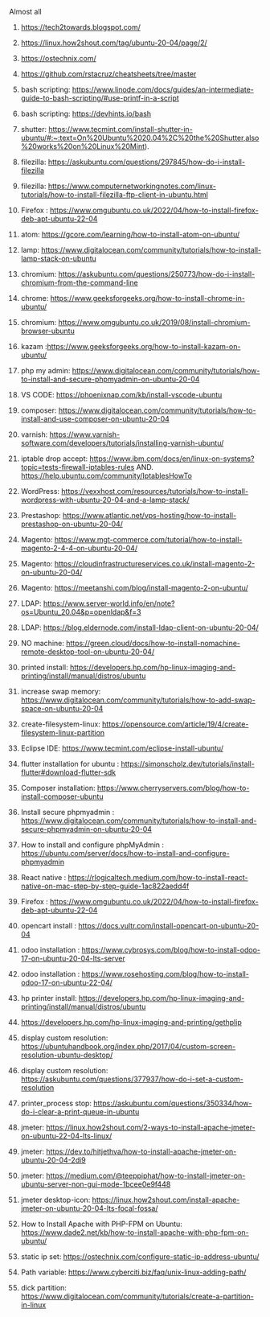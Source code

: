 Almost all 
1. https://tech2towards.blogspot.com/
2. https://linux.how2shout.com/tag/ubuntu-20-04/page/2/
3. https://ostechnix.com/
4. https://github.com/rstacruz/cheatsheets/tree/master

5. bash scripting: https://www.linode.com/docs/guides/an-intermediate-guide-to-bash-scripting/#use-printf-in-a-script
6. bash scripting: https://devhints.io/bash
7. shutter: https://www.tecmint.com/install-shutter-in-ubuntu/#:~:text=On%20Ubuntu%2020.04%2C%20the%20Shutter,also%20works%20on%20Linux%20Mint).
8. filezilla: https://askubuntu.com/questions/297845/how-do-i-install-filezilla
9. filezilla: https://www.computernetworkingnotes.com/linux-tutorials/how-to-install-filezilla-ftp-client-in-ubuntu.html
10. Firefox : https://www.omgubuntu.co.uk/2022/04/how-to-install-firefox-deb-apt-ubuntu-22-04
11. atom: https://gcore.com/learning/how-to-install-atom-on-ubuntu/
12. lamp: https://www.digitalocean.com/community/tutorials/how-to-install-lamp-stack-on-ubuntu
13. chromium: https://askubuntu.com/questions/250773/how-do-i-install-chromium-from-the-command-line
14. chrome: https://www.geeksforgeeks.org/how-to-install-chrome-in-ubuntu/
15. chromium: https://www.omgubuntu.co.uk/2019/08/install-chromium-browser-ubuntu
16. kazam :https://www.geeksforgeeks.org/how-to-install-kazam-on-ubuntu/
17. php my admin: https://www.digitalocean.com/community/tutorials/how-to-install-and-secure-phpmyadmin-on-ubuntu-20-04
18. VS CODE: https://phoenixnap.com/kb/install-vscode-ubuntu
19. composer: https://www.digitalocean.com/community/tutorials/how-to-install-and-use-composer-on-ubuntu-20-04
20. varnish: https://www.varnish-software.com/developers/tutorials/installing-varnish-ubuntu/
21. iptable drop accept: https://www.ibm.com/docs/en/linux-on-systems?topic=tests-firewall-iptables-rules
    AND.  https://help.ubuntu.com/community/IptablesHowTo
17. WordPress: https://vexxhost.com/resources/tutorials/how-to-install-wordpress-with-ubuntu-20-04-and-a-lamp-stack/
18. Prestashop:   https://www.atlantic.net/vps-hosting/how-to-install-prestashop-on-ubuntu-20-04/
19. Magento: https://www.mgt-commerce.com/tutorial/how-to-install-magento-2-4-4-on-ubuntu-20-04/
20. Magento: https://cloudinfrastructureservices.co.uk/install-magento-2-on-ubuntu-20-04/
21. Magento: https://meetanshi.com/blog/install-magento-2-on-ubuntu/
22. LDAP: https://www.server-world.info/en/note?os=Ubuntu_20.04&p=openldap&f=3
23. LDAP: https://blog.eldernode.com/install-ldap-client-on-ubuntu-20-04/
24. NO machine:  https://green.cloud/docs/how-to-install-nomachine-remote-desktop-tool-on-ubuntu-20-04/
25. printed install: https://developers.hp.com/hp-linux-imaging-and-printing/install/manual/distros/ubuntu
26. increase swap memory: https://www.digitalocean.com/community/tutorials/how-to-add-swap-space-on-ubuntu-20-04
27. create-filesystem-linux: https://opensource.com/article/19/4/create-filesystem-linux-partition
28. Eclipse IDE:  https://www.tecmint.com/eclipse-install-ubuntu/
29. flutter installation for ubuntu : https://simonscholz.dev/tutorials/install-flutter#download-flutter-sdk
30. Composer installation: https://www.cherryservers.com/blog/how-to-install-composer-ubuntu
31. Install secure phpmyadmin : https://www.digitalocean.com/community/tutorials/how-to-install-and-secure-phpmyadmin-on-ubuntu-20-04
32. How to install and configure phpMyAdmin : https://ubuntu.com/server/docs/how-to-install-and-configure-phpmyadmin
33. React native : https://rlogicaltech.medium.com/how-to-install-react-native-on-mac-step-by-step-guide-1ac822aedd4f
34. Firefox : https://www.omgubuntu.co.uk/2022/04/how-to-install-firefox-deb-apt-ubuntu-22-04
35. opencart install : https://docs.vultr.com/install-opencart-on-ubuntu-20-04
36. odoo installation : https://www.cybrosys.com/blog/how-to-install-odoo-17-on-ubuntu-20-04-lts-server
37. odoo installation : https://www.rosehosting.com/blog/how-to-install-odoo-17-on-ubuntu-22-04/
38. hp printer install: https://developers.hp.com/hp-linux-imaging-and-printing/install/manual/distros/ubuntu
39. https://developers.hp.com/hp-linux-imaging-and-printing/gethplip
40. display custom resolution: https://ubuntuhandbook.org/index.php/2017/04/custom-screen-resolution-ubuntu-desktop/
41. display custom resolution:  https://askubuntu.com/questions/377937/how-do-i-set-a-custom-resolution
42. printer_process stop: https://askubuntu.com/questions/350334/how-do-i-clear-a-print-queue-in-ubuntu
43. jmeter: https://linux.how2shout.com/2-ways-to-install-apache-jmeter-on-ubuntu-22-04-lts-linux/
44. jmeter: https://dev.to/hitjethva/how-to-install-apache-jmeter-on-ubuntu-20-04-2di9
45. jmeter: https://medium.com/@teeppiphat/how-to-install-jmeter-on-ubuntu-server-non-gui-mode-1bcee0e9f448
46. jmeter desktop-icon: https://linux.how2shout.com/install-apache-jmeter-on-ubuntu-20-04-lts-focal-fossa/
47.  How to Install Apache with PHP-FPM on Ubuntu: https://www.dade2.net/kb/how-to-install-apache-with-php-fpm-on-ubuntu/
48. static ip set: https://ostechnix.com/configure-static-ip-address-ubuntu/
49. Path variable: https://www.cyberciti.biz/faq/unix-linux-adding-path/
50. dick partition: https://www.digitalocean.com/community/tutorials/create-a-partition-in-linux 
